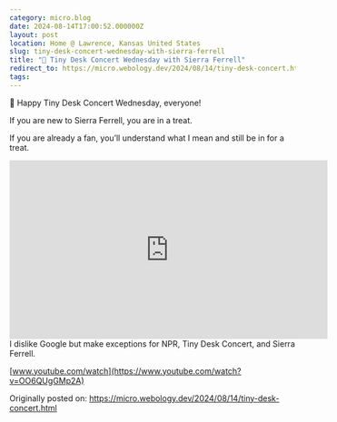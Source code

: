 ```yaml
---
category: micro.blog
date: 2024-08-14T17:00:52.000000Z
layout: post
location: Home @ Lawrence, Kansas United States
slug: tiny-desk-concert-wednesday-with-sierra-ferrell
title: "🎻 Tiny Desk Concert Wednesday with Sierra Ferrell"
redirect_to: https://micro.webology.dev/2024/08/14/tiny-desk-concert.html
tags: 
---
```


🎻 Happy Tiny Desk Concert Wednesday, everyone!

If you are new to Sierra Ferrell, you are in a treat.

If you are already a fan, you’ll understand what I mean and still be in for a treat.

<iframe allow="accelerometer; autoplay; clipboard-write; encrypted-media; gyroscope; picture-in-picture; web-share" allowfullscreen="" frameborder="0" height="315" referrerpolicy="strict-origin-when-cross-origin" src="https://www.youtube.com/embed/OO6QUgGMp2A?si=bVfISgQvlccFHAhs" title="YouTube video player" width="560"></iframe>I dislike Google but make exceptions for NPR, Tiny Desk Concert, and Sierra Ferrell.

[www.youtube.com/watch](https://www.youtube.com/watch?v=OO6QUgGMp2A)

Originally posted on: https://micro.webology.dev/2024/08/14/tiny-desk-concert.html